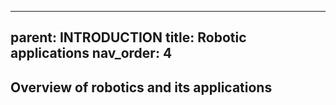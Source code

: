 
---
parent: INTRODUCTION
title: Robotic applications
nav_order: 4
---

 Overview of robotics and its applications
--------------------------------------------------------------------------------


